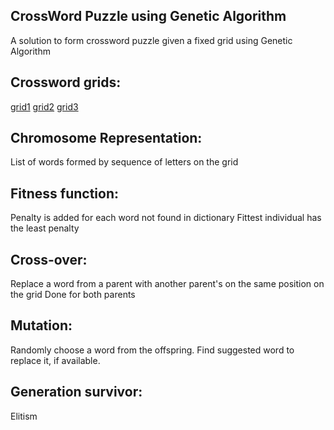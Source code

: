 CrossWord Puzzle using Genetic Algorithm
----------------------------------------

A solution to form crossword puzzle given a fixed grid using Genetic Algorithm

## Crossword grids:

[grid1](./skeleton1.png)
[grid2](./skeleton2.png)
[grid3](./skeleton3.png)


## Chromosome Representation:
List of words formed by sequence of letters on the grid

## Fitness function:
Penalty is added for each word not found in dictionary
Fittest individual has the least penalty

## Cross-over:
Replace a word from a parent with another parent's on the same position on the grid
Done for both parents

## Mutation:
Randomly choose a word from the offspring. Find suggested word to replace it, if available.

## Generation survivor:
Elitism
